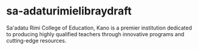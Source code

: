 # sa-adaturimielibraydraft
Sa'adatu Rimi College of Education, Kano is a premier institution dedicated to producing highly qualified teachers through innovative programs and cutting-edge resources.  

